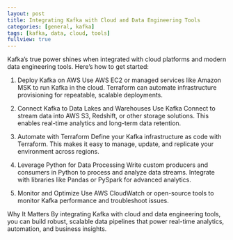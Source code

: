 ```yaml
---
layout: post
title: Integrating Kafka with Cloud and Data Engineering Tools
categories: [general, kafka]
tags: [kafka, data, cloud, tools]
fullview: true
---
```


Kafka’s true power shines when integrated with cloud platforms and modern data engineering tools. Here’s how to get started:

1. Deploy Kafka on AWS
   Use AWS EC2 or managed services like Amazon MSK to run Kafka in the cloud. Terraform can automate infrastructure provisioning for repeatable, scalable deployments.

2. Connect Kafka to Data Lakes and Warehouses
   Use Kafka Connect to stream data into AWS S3, Redshift, or other storage solutions. This enables real-time analytics and long-term data retention.

3. Automate with Terraform
   Define your Kafka infrastructure as code with Terraform. This makes it easy to manage, update, and replicate your environment across regions.

4. Leverage Python for Data Processing
   Write custom producers and consumers in Python to process and analyze data streams. Integrate with libraries like Pandas or PySpark for advanced analytics.

5. Monitor and Optimize
   Use AWS CloudWatch or open-source tools to monitor Kafka performance and troubleshoot issues.

Why It Matters
By integrating Kafka with cloud and data engineering tools, you can build robust, scalable data pipelines that power real-time analytics, automation, and business insights.
